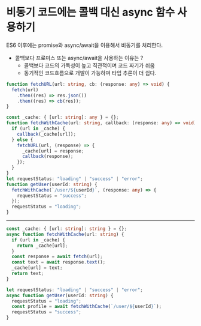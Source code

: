 # 비동기 코드에는 콜백 대신 async 함수 사용하기

ES6 이후에는 promise와 async/await을 이용해서 비동기를 처리한다.

- 콜백보다 프로미스 또는 async/await을 사용하는 이유는 ?
  - 콜백보다 코드의 가독성이 높고 직관적이며 코드 짜기가 쉬움
  - 동기적인 코드흐름으로 개발이 가능하며 타입 추론이 더 쉽다.

```ts
function fetchURL(url: string, cb: (response: any) => void) {
  fetch(url)
    .then((res) => res.json())
    .then((res) => cb(res));
}

const _cache: { [url: string]: any } = {};
function fetchWithCache(url: string, callback: (response: any) => void) {
  if (url in _cache) {
    callback(_cache[url]);
  } else {
    fetchURL(url, (response) => {
      _cache[url] = response;
      callback(response);
    });
  }
}
let requestStatus: "loading" | "success" | "error";
function getUser(userId: string) {
  fetchWithCache(`/user/${userId}`, (response: any) => {
    requestStatus = "success";
  });
  requestStatus = "loading";
}
```

---

```ts
const _cache: { [url: string]: string } = {};
async function fetchWithCache(url: string) {
  if (url in _cache) {
    return _cache[url];
  }
  const response = await fetch(url);
  const text = await response.text();
  _cache[url] = text;
  return text;
}

let requestStatus: "loading" | "success" | "error";
async function getUser(userId: string) {
  requestStatus = "loading";
  const profile = await fetchWithCache(`/user/${userId}`);
  requestStatus = "success";
}
```

